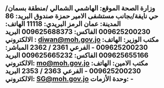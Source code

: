 وزارة الصحة
الموقع: الهاشمي الشمالي /منطقة بسمان/حي نايفة/بجانب مستشفى الامير حمزة
صندوق البريد: 86
المدينة: عمان
الرمز البريدي: 11118
الهاتف: 009625200230
الفاكس: 009625688373
البريد الالكتروني : diwan@moh.gov.jo
مكتب الوزير:
الهاتف: 009625200230 - الفرعي 2361   / 2362
المباشر: 009625655166
الفاكس: 009625665232
البريد الالكتروني: mo@moh.gov.jo
مكتب الامين:
الهاتف: 009625200230 - الفرعي 2363 / 2353
البريد الالكتروني: SG@moh.gov.jo
وحدة الأزمات: - 
- 

<!--- is a ✨ special ✨ repository because its ` (this file) appears on your GitHub profile.
You can click the Preview link to take a look at your changes.
--->

